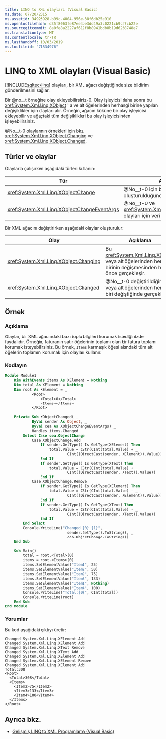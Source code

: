 ```yaml
---
title: LINQ to XML olayları (Visual Basic)
ms.date: 07/20/2015
ms.assetid: 34923928-b99c-4004-956e-38f6db25e910
ms.openlocfilehash: d35f8063fe87ee4be3dd49a3c0221cb9c47cb22e
ms.sourcegitcommit: 8a0fe8a2227af612f8b8941bdb8b19d6268748e7
ms.translationtype: MT
ms.contentlocale: tr-TR
ms.lasthandoff: 10/03/2019
ms.locfileid: "71834976"
---
```

# <a name="linq-to-xml-events-visual-basic"></a>LINQ to XML olayları (Visual Basic)
[!INCLUDE[sqltecxlinq](~/includes/sqltecxlinq-md.md)] olayları, bir XML ağacı değiştiğinde size bildirim gönderilmesini sağlar.  
  
 Bir @no__t örneğine olay ekleyebilirsiniz-0. Olay işleyicisi daha sonra bu <xref:System.Xml.Linq.XObject> ' a ve alt öğelerinden herhangi birine yapılan değişiklikler için olayları alır. Örneğin, ağacın köküne bir olay işleyicisi ekleyebilir ve ağaçtaki tüm değişiklikleri bu olay işleyicisinden işleyebilirsiniz.  
  
 @No__t-0 olaylarının örnekleri için bkz. <xref:System.Xml.Linq.XObject.Changing> ve <xref:System.Xml.Linq.XObject.Changed>.  
  
## <a name="types-and-events"></a>Türler ve olaylar  
 Olaylarla çalışırken aşağıdaki türleri kullanın:  
  
|Tür|Açıklama|  
|----------|-----------------|  
|<xref:System.Xml.Linq.XObjectChange>|@No__t-0 için bir olay oluşturulduğunda olay türünü belirtir.|  
|<xref:System.Xml.Linq.XObjectChangeEventArgs>|@No__t-0 ve <xref:System.Xml.Linq.XObject.Changed> olayları için veri sağlar.|  
  
 Bir XML ağacını değiştirirken aşağıdaki olaylar oluşturulur:  
  
|Olay|Açıklama|  
|-----------|-----------------|  
|<xref:System.Xml.Linq.XObject.Changing>|Bu <xref:System.Xml.Linq.XObject> veya alt öğelerinden herhangi birinin değişmesinden hemen önce gerçekleşir.|  
|<xref:System.Xml.Linq.XObject.Changed>|@No__t-0 değiştirildiğinde veya alt öğelerinden herhangi biri değiştiğinde gerçekleşir.|  
  
## <a name="example"></a>Örnek  
  
### <a name="description"></a>Açıklama  
 Olaylar, bir XML ağacındaki bazı toplu bilgileri korumak istediğinizde faydalıdır. Örneğin, faturanın satır öğelerinin toplamı olan bir fatura toplamı korumak isteyebilirsiniz. Bu örnek, `Items` karmaşık öğesi altındaki tüm alt öğelerin toplamını korumak için olayları kullanır.  
  
### <a name="code"></a>Kodlayın  
  
```vb  
Module Module1  
    Dim WithEvents items As XElement = Nothing  
    Dim total As XElement = Nothing  
    Dim root As XElement = _  
            <Root>  
                <Total>0</Total>  
                <Items></Items>  
            </Root>  
  
    Private Sub XObjectChanged( _  
            ByVal sender As Object, _  
            ByVal cea As XObjectChangeEventArgs) _  
            Handles items.Changed  
        Select Case cea.ObjectChange  
            Case XObjectChange.Add  
                If sender.GetType() Is GetType(XElement) Then  
                    total.Value = CStr(CInt(total.Value) + _  
                            CInt((DirectCast(sender, XElement)).Value))  
                End If  
                If sender.GetType() Is GetType(XText) Then  
                    total.Value = CStr(CInt(total.Value) + _  
                            CInt((DirectCast(sender, XText)).Value))  
                End If  
            Case XObjectChange.Remove  
                If sender.GetType() Is GetType(XElement) Then  
                    total.Value = CStr(CInt(total.Value) - _  
                            CInt((DirectCast(sender, XElement)).Value))  
                End If  
                If sender.GetType() Is GetType(XText) Then  
                    total.Value = CStr(CInt(total.Value) - _  
                            CInt((DirectCast(sender, XText)).Value))  
                End If  
        End Select  
        Console.WriteLine("Changed {0} {1}", _  
                            sender.GetType().ToString(), _  
                            cea.ObjectChange.ToString())  
    End Sub  
  
    Sub Main()  
        total = root.<Total>(0)  
        items = root.<Items>(0)  
        items.SetElementValue("Item1", 25)  
        items.SetElementValue("Item2", 50)  
        items.SetElementValue("Item2", 75)  
        items.SetElementValue("Item3", 133)  
        items.SetElementValue("Item1", Nothing)  
        items.SetElementValue("Item4", 100)  
        Console.WriteLine("Total:{0}", CInt(total))  
        Console.WriteLine(root)  
    End Sub  
End Module  
```  
  
### <a name="comments"></a>Yorumlar  
 Bu kod aşağıdaki çıktıyı üretir:  
  
```console  
Changed System.Xml.Linq.XElement Add  
Changed System.Xml.Linq.XElement Add  
Changed System.Xml.Linq.XText Remove  
Changed System.Xml.Linq.XText Add  
Changed System.Xml.Linq.XElement Add  
Changed System.Xml.Linq.XElement Remove  
Changed System.Xml.Linq.XElement Add  
Total:308  
<Root>  
  <Total>308</Total>  
  <Items>  
    <Item2>75</Item2>  
    <Item3>133</Item3>  
    <Item4>100</Item4>  
  </Items>  
</Root>  
```  
  
## <a name="see-also"></a>Ayrıca bkz.

- [Gelişmiş LINQ to XML Programlama (Visual Basic)](../../../../visual-basic/programming-guide/concepts/linq/advanced-linq-to-xml-programming.md)
